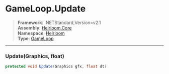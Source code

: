 # GameLoop.Update

> **Framework**: .NETStandard,Version=v2.1  
> **Assembly**: [Heirloom.Core][0]  
> **Namespace**: [Heirloom][0]  
> **Type**: [GameLoop][1]

--------------------------------------------------------------------------------

### Update(Graphics, float)

```cs
protected void Update(Graphics gfx, float dt)
```

[0]: ../Heirloom.Core.md
[1]: Heirloom.GameLoop.md
